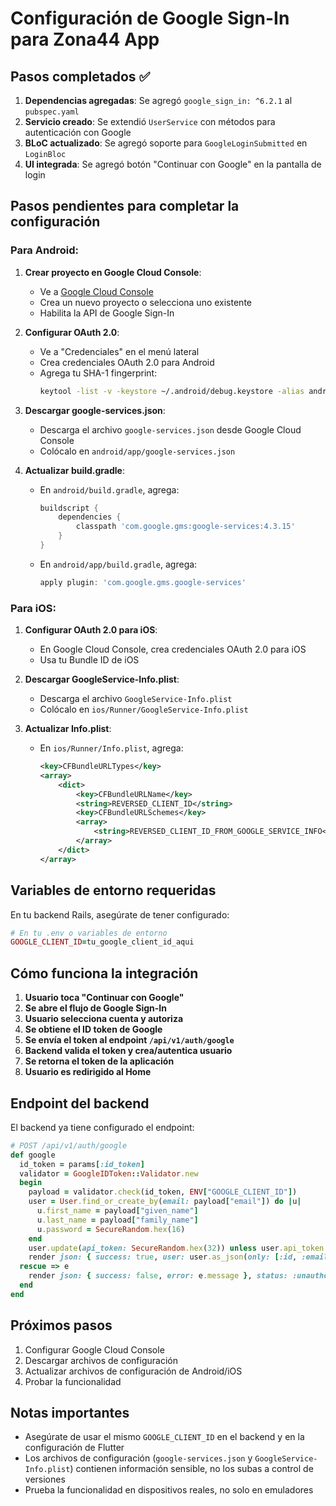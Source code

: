 # Configuración de Google Sign-In para Zona44 App

## Pasos completados ✅

1. **Dependencias agregadas**: Se agregó `google_sign_in: ^6.2.1` al `pubspec.yaml`
2. **Servicio creado**: Se extendió `UserService` con métodos para autenticación con Google
3. **BLoC actualizado**: Se agregó soporte para `GoogleLoginSubmitted` en `LoginBloc`
4. **UI integrada**: Se agregó botón "Continuar con Google" en la pantalla de login

## Pasos pendientes para completar la configuración

### Para Android:

1. **Crear proyecto en Google Cloud Console**:
   - Ve a [Google Cloud Console](https://console.cloud.google.com/)
   - Crea un nuevo proyecto o selecciona uno existente
   - Habilita la API de Google Sign-In

2. **Configurar OAuth 2.0**:
   - Ve a "Credenciales" en el menú lateral
   - Crea credenciales OAuth 2.0 para Android
   - Agrega tu SHA-1 fingerprint:
     ```bash
     keytool -list -v -keystore ~/.android/debug.keystore -alias androiddebugkey -storepass android -keypass android
     ```

3. **Descargar google-services.json**:
   - Descarga el archivo `google-services.json` desde Google Cloud Console
   - Colócalo en `android/app/google-services.json`

4. **Actualizar build.gradle**:
   - En `android/build.gradle`, agrega:
     ```gradle
     buildscript {
         dependencies {
             classpath 'com.google.gms:google-services:4.3.15'
         }
     }
     ```
   - En `android/app/build.gradle`, agrega:
     ```gradle
     apply plugin: 'com.google.gms.google-services'
     ```

### Para iOS:

1. **Configurar OAuth 2.0 para iOS**:
   - En Google Cloud Console, crea credenciales OAuth 2.0 para iOS
   - Usa tu Bundle ID de iOS

2. **Descargar GoogleService-Info.plist**:
   - Descarga el archivo `GoogleService-Info.plist`
   - Colócalo en `ios/Runner/GoogleService-Info.plist`

3. **Actualizar Info.plist**:
   - En `ios/Runner/Info.plist`, agrega:
     ```xml
     <key>CFBundleURLTypes</key>
     <array>
         <dict>
             <key>CFBundleURLName</key>
             <string>REVERSED_CLIENT_ID</string>
             <key>CFBundleURLSchemes</key>
             <array>
                 <string>REVERSED_CLIENT_ID_FROM_GOOGLE_SERVICE_INFO</string>
             </array>
         </dict>
     </array>
     ```

## Variables de entorno requeridas

En tu backend Rails, asegúrate de tener configurado:

```ruby
# En tu .env o variables de entorno
GOOGLE_CLIENT_ID=tu_google_client_id_aqui
```

## Cómo funciona la integración

1. **Usuario toca "Continuar con Google"**
2. **Se abre el flujo de Google Sign-In**
3. **Usuario selecciona cuenta y autoriza**
4. **Se obtiene el ID token de Google**
5. **Se envía el token al endpoint `/api/v1/auth/google`**
6. **Backend valida el token y crea/autentica usuario**
7. **Se retorna el token de la aplicación**
8. **Usuario es redirigido al Home**

## Endpoint del backend

El backend ya tiene configurado el endpoint:

```ruby
# POST /api/v1/auth/google
def google
  id_token = params[:id_token]
  validator = GoogleIDToken::Validator.new
  begin
    payload = validator.check(id_token, ENV["GOOGLE_CLIENT_ID"])
    user = User.find_or_create_by(email: payload["email"]) do |u|
      u.first_name = payload["given_name"]
      u.last_name = payload["family_name"]
      u.password = SecureRandom.hex(16)
    end
    user.update(api_token: SecureRandom.hex(32)) unless user.api_token.present?
    render json: { success: true, user: user.as_json(only: [:id, :email, :first_name, :last_name]), api_token: user.api_token }
  rescue => e
    render json: { success: false, error: e.message }, status: :unauthorized
  end
end
```

## Próximos pasos

1. Configurar Google Cloud Console
2. Descargar archivos de configuración
3. Actualizar archivos de configuración de Android/iOS
4. Probar la funcionalidad

## Notas importantes

- Asegúrate de usar el mismo `GOOGLE_CLIENT_ID` en el backend y en la configuración de Flutter
- Los archivos de configuración (`google-services.json` y `GoogleService-Info.plist`) contienen información sensible, no los subas a control de versiones
- Prueba la funcionalidad en dispositivos reales, no solo en emuladores
